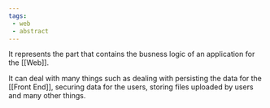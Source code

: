 ```yaml
---
tags:
 - web
 - abstract
---
```


It represents the part that contains the busness logic of an application for the [[Web]].

It can deal with many things such as dealing with persisting the data for the [[Front End]], securing data for the users, storing files uploaded by users and many other things.